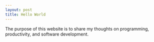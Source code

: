 ```yaml
---
layout: post
title: Hello World
---
```


The purpose of this website is to share my thoughts on programming,
productivity, and software development.

